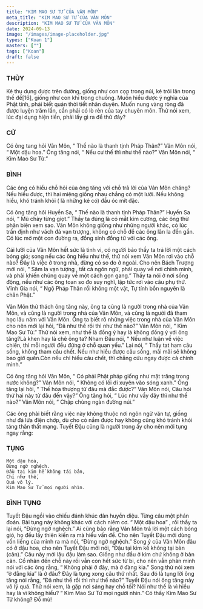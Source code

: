 ```yaml
---
title: "KIM MAO SƯ TỬ CỦA VÂN MÔN"
meta_title: "KIM MAO SƯ TỬ CỦA VÂN MÔN"
description: "KIM MAO SƯ TỬ CỦA VÂN MÔN"
date: 2024-09-13
image: "/images/image-placeholder.jpg"
types: ["Koan 1"]
masters: [""]
tags: ["Koan"]
draft: false
---
```


### THÙY 
Kẻ thụ dụng được trên đường, giống như con cọp trong núi, kẻ trôi lăn trong thế đế[16], giống như con khỉ trong chuồng. Muốn hiểu được ý nghĩa của Phật tính, phải biết quán thời tiết nhân duyên. Muốn nung vàng ròng đã được luyện trăm lần, cần phải có lò rèn của tay chuyên môn. Thử nói xem, lúc đại dụng hiện tiền, phải lấy gì ra để thử đây?

### CỬ
Có ông tang hỏi Vân Môn, “ Thế nào là thanh tịnh Pháp Thân?” Vân Môn nói, “ Một dậu hoa.” Ông tăng nói, “ Nếu cư thế thì như thế nào?” Vân Môn nói, “ Kim Mao Sư Tử.”

### BÌNH
Các ông có hiểu chỗ hỏi của ông tăng với chỗ trả lời của Vân Môn chăng? Nếu hiểu được, thì hai miệng giống nhau chẳng có một lưỡi. Nếu không hiểu, khó tránh khỏi ( là những kẻ có) đầu óc mít đặc.

Có ông tăng hỏi Huyền Sa, “ Thế nào là thanh tịnh Pháp Thân?” Huyền Sa nói, “ Mủ chảy từng giọt.” Thầy ta đúng là có mắt kim cương, các ông thử phân biện xem sao. Vân Môn không giống như những người khác, có lúc trấn định như vách đá vạn trượng, không có chỗ để các ông lân la đến gần. Có lúc mở một con đường ra, đồng sinh đồng tử với các ông.

Cái lưỡi của Vân Môn hết sức là tinh vi, có người bảo thấy ta trả lời một cách bóng gió; song nếu các ông hiểu như thế, thử nói xem Vân Môn rơi vào chỗ nào? Đây là việc ở trong nhà, đừng có so đo ở ngoài. Cho nên Bách Trượng mới nói, “ Sâm la vạn tượng , tất cả ngôn ngữ, phải quay về nơi chính mình, và phải khiến chúng quay về một cách gọn gang.” Thầy ta nói ở nơi sống động, nếu như các ông toan so đo suy nghĩ, lập tức rơi vào câu phụ thứ. Vĩnh Gia nói, “ Ngộ Pháp Thân rồi không một vật, Tự tính bổn nguyên là chân Phật.”

Vân Môn thử thách ông tăng này, ông ta cũng là người trong nhà của Vân Môn, và cũng là người trong nhà của Vân Môn, và cũng là người đã tham học lâu năm với Vân Môn. Ông ta biết rõ những việc trong nhà của Vân Môn cho nên mới lại hỏi, “Đã như thế rồi thì như thế nào?” Vân Môn nói, “ Kim Mao Sư Tử.” Thử nói xem, như thế là đồng ý hay là không đồng ý với ông tăng?Là khen hay là chê ông ta? Nham Đầu nói, “ Nếu như luận về việc chiến, thì mỗi người đều đứng ở chỗ quan yếu.” Lại nói, “ Thầy tat ham câu sống, không tham câu chết. Nếu như hiểu được câu sống, mãi mãi sẽ không bao giờ quên.Còn nếu chỉ hiểu câu chết, thì chẳng cứu ngay được cả chính mình.”

Có ông tăng hỏi Vân Môn, “ Có phải Phật pháp giống như mặt trăng trong nước không?” Vân Môn nói, “ Không có lối đi xuyên vào sóng xanh.” Ông tăng lại hỏi, “ Thế hòa thượng từ đâu mà đắc được?” Vân Môn nói, Câu hỏi thứ hai này từ đâu đến vậy?” Ông tăng hỏi, “ Lúc như vầy đây thì như thế nào?” Vân Môn nói, “ Chập chùng ngàn đường núi.”

Các ông phải biết rằng việc này không thuộc nơi ngôn ngữ văn tự, giống như đá lửa điện chớp, dù cho có nắm được hay không cũng khó tránh khỏi táng thân thất mạng. Tuyết Đậu cũng là người trong ấy cho nên mới tụng ngay rằng:

### TỤNG
```
Một dậu hoa,
Đừng ngờ nghệch.
Đầu tại kim hề không tái bản,
Chỉ như thế,
Quá vô lý.
Kim Mao Sư Tử mọi người nhìn.
```

### BÌNH TỤNG
Tuyết Đậu ngồi vào chiếu đánh khúc đàn huyền diệu. Từng câu một phán đoán. Bài tụng này không khác với cách niêm cơ. “ Một dậu hoa” , rồi thầy ta lại nói, “Đừng ngờ nghệch.” Ai cũng bảo rằng Vân Môn trả lời một cách bóng gió, họ đều lấy thiên kiến ra mà hiểu vấn đề. Cho nên Tuyết Đậu mới dùng vốn liếng của mình ra mà nói, “Đừng ngờ nghệch.” Song ý của Vân Môn đâu có ở dậu hoa, cho nên Tuyết Đậu mới nói, “Đậu tại kim kề không tại bàn (cân).” Câu này mới lậu đậu làm sao. Giống như đầu ở kim chứ không ở bàn cân. Cổ nhân đến chỗ này rồi vẫn còn hết sức từ bi, cho nên vẫn phân minh nói với các ông rằng, “ Không phải ở đây, mà ở đàng kia.” Song thử nói xem “ở đằng kia” là ở đâu? Đây là tụng xong câu thứ nhất. Sau đó là tụng lời ông tăng nói rằng, “Đã như thế rồi thì như thế nào?” Tuyết Đậu nói ông tăng này vô lý quá. Thử nói xem, là gặp nơi sáng hay chỗ tối? Nói như thế là vì hiểu hay là vì không hiểu? “ Kim Mao Sư Tử mọi người nhìn.” Có thấy Kim Mao Sư Tử không? Đồ mù!



